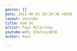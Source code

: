 ```yaml
---
genres: []
date: 2021-06-01 10:29:30 +0200
layout: youtube
title: Ram On
artist: Paul McCartney
youtube-url: Q3wlxujmD3A
author: Raul

---
```


